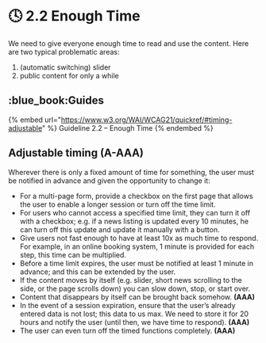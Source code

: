 # 🕓 2.2 Enough Time

We need to give everyone enough time to read and use the content. Here are two typical problematic areas:

1. (automatic switching) slider
2. public content for only a while

## :blue\_book:**Guides**

{% embed url="https://www.w3.org/WAI/WCAG21/quickref/#timing-adjustable" %}
Guideline 2.2 – Enough Time
{% endembed %}

## Adjustable timing (A-AAA)

Wherever there is only a fixed amount of time for something, the user must be notified in advance and given the opportunity to change it:

* For a multi-page form, provide a checkbox on the first page that allows the user to enable a longer session or turn off the time limit.
* For users who cannot access a specified time limit, they can turn it off with a checkbox; e.g. if a news listing is updated every 10 minutes, he can turn off this update and update it manually with a button.
* Give users not fast enough to have at least 10x as much time to respond. For example, in an online booking system, 1 minute is provided for each step, this time can be multiplied.
* Before a time limit expires, the user must be notified at least 1 minute in advance; and this can be extended by the user.
* If the content moves by itself (e.g. slider, short news scrolling to the side, or the page scrolls down) you can slow down, stop, or start over.
* Content that disappears by itself can be brought back somehow. **(AAA)**
* In the event of a session expiration, ensure that the user’s already entered data is not lost; this data to us max. We need to store it for 20 hours and notify the user (until then, we have time to respond). **(AAA)**
* The user can even turn off the timed functions completely. **(AAA)**
